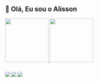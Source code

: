 ## 👋 Olá, Eu sou o Alisson

<div>
  <a href="https://github.com/GabrielCesar48">
  <img height="140em" src="https://github-readme-stats.vercel.app/api?username=Hardh&show_icons=true&theme=vue-dark&include_all_commits=true&count_private=true"/>
  <img height="140em" src="https://github-readme-stats.vercel.app/api/top-langs/?username=Hardh&layout=compact&langs_count=7&theme=vue-dark"/>
</div>

##

<div> 
  <a href="https://www.instagram.com/alissondiascangere" target="_blank"><img src="https://img.shields.io/badge/-Instagram-%23E4405F?style=for-the-badge&logo=instagram&logoColor=white" target="_blank"></a>
  <a href = "mailto:alissondiascangere@gmail.com"><img src="https://img.shields.io/badge/-Gmail-%23333?style=for-the-badge&logo=gmail&logoColor=white" target="_blank"></a>
  <a href="https://www.linkedin.com/in/alisson-dias-dev/" target="_blank"><img src="https://img.shields.io/badge/-LinkedIn-%230077B5?style=for-the-badge&logo=linkedin&logoColor=white" target="_blank"></a> 
</div>
